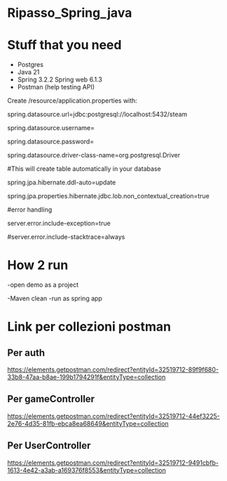 # Ripasso_Spring_java

# Stuff that you need
- Postgres
- Java 21
- Spring 3.2.2 Spring web 6.1.3
- Postman (help testing API)

Create /resource/application.properties with:

spring.datasource.url=jdbc:postgresql://localhost:5432/steam

spring.datasource.username=

spring.datasource.password=

spring.datasource.driver-class-name=org.postgresql.Driver

#This will create table automatically in your database

spring.jpa.hibernate.ddl-auto=update

spring.jpa.properties.hibernate.jdbc.lob.non_contextual_creation=true


#error handling

server.error.include-exception=true

#server.error.include-stacktrace=always

# How 2 run 
-open demo as a project

-Maven clean
-run as spring app
# Link per collezioni postman
## Per auth
https://elements.getpostman.com/redirect?entityId=32519712-89f9f680-33b8-47aa-b8ae-199b1794291f&entityType=collection
## Per gameController
https://elements.getpostman.com/redirect?entityId=32519712-44ef3225-2e76-4d35-81fb-ebca8ea68649&entityType=collection
## Per UserController
https://elements.getpostman.com/redirect?entityId=32519712-9491cbfb-1613-4e42-a3ab-a169376f8553&entityType=collection
